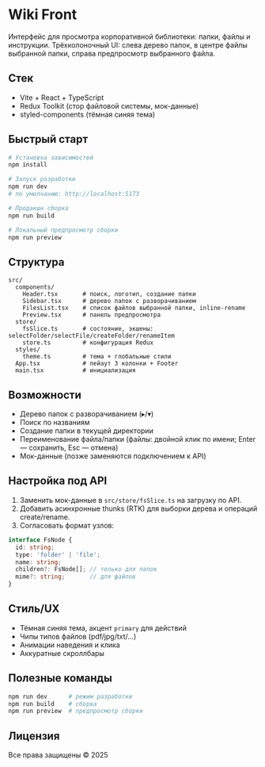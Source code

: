 # Wiki Front

Интерфейс для просмотра корпоративной библиотеки: папки, файлы и инструкции. Трёхколоночный UI: слева дерево папок, в центре файлы выбранной папки, справа предпросмотр выбранного файла.

## Стек
- Vite + React + TypeScript
- Redux Toolkit (стор файловой системы, мок-данные)
- styled-components (тёмная синяя тема)

## Быстрый старт
```bash
# Установка зависимостей
npm install

# Запуск разработки
npm run dev
# по умолчанию: http://localhost:5173

# Продакшн сборка
npm run build

# Локальный предпросмотр сборки
npm run preview
```

## Структура
```
src/
  components/
    Header.tsx       # поиск, логотип, создание папки
    Sidebar.tsx      # дерево папок с разворачиванием
    FilesList.tsx    # список файлов выбранной папки, inline-rename
    Preview.tsx      # панель предпросмотра
  store/
    fsSlice.ts       # состояние, экшены: selectFolder/selectFile/createFolder/renameItem
    store.ts         # конфигурация Redux
  styles/
    theme.ts         # тема + глобальные стили
  App.tsx            # лейаут 3 колонки + Footer
  main.tsx           # инициализация
```

## Возможности
- Дерево папок с разворачиванием (▸/▾)
- Поиск по названиям
- Создание папки в текущей директории
- Переименование файла/папки (файлы: двойной клик по имени; Enter — сохранить, Esc — отмена)
- Мок-данные (позже заменяются подключением к API)

## Настройка под API
1. Заменить мок-данные в `src/store/fsSlice.ts` на загрузку по API.
2. Добавить асинхронные thunks (RTK) для выборки дерева и операций create/rename.
3. Согласовать формат узлов:
```ts
interface FsNode {
  id: string;
  type: 'folder' | 'file';
  name: string;
  children?: FsNode[]; // только для папок
  mime?: string;       // для файлов
}
```

## Стиль/UX
- Тёмная синяя тема, акцент `primary` для действий
- Чипы типов файлов (pdf/jpg/txt/…)
- Анимации наведения и клика
- Аккуратные скроллбары

## Полезные команды
```bash
npm run dev      # режим разработки
npm run build    # сборка
npm run preview  # предпросмотр сборки
```

## Лицензия
Все права защищены © 2025


